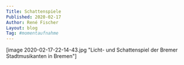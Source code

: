 ```yaml
---
Title: Schattenspiele
Published: 2020-02-17
Author: René Fischer
Layout: blog
Tag: #momentaufnahme
---
```

[image 2020-02-17-22-14-43.jpg "Licht- und Schattenspiel der Bremer Stadtmusikanten in Bremen"]
